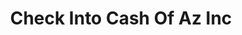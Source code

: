 ---
title: Check Into Cash Of Az Inc
slug: check-into-cash-of-az-inc
updated-on: '2024-05-30T13:44:31.749Z'
created-on: '2024-05-30T13:41:46.671Z'
published-on: '2024-05-30T13:54:32.469Z'
f_city-state-2:
- cms/city/kingman-az.md
- cms/city/bullhead-city-az.md
- cms/city/lake-havasu-city-az.md
f_locations:
- cms/payday-loan/check-into-cash-of-az-inc-13234.md
- cms/payday-loan/check-into-cash-of-az-inc-13235.md
- cms/payday-loan/check-into-cash-of-az-inc-13236.md
f_states:
- cms/state/arizona.md
layout: '[company].html'
tags: company
---